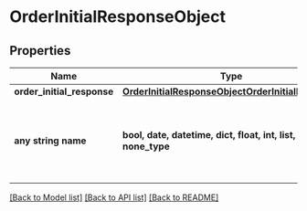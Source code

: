 # OrderInitialResponseObject


## Properties
Name | Type | Description | Notes
------------ | ------------- | ------------- | -------------
**order_initial_response** | [**OrderInitialResponseObjectOrderInitialResponse**](OrderInitialResponseObjectOrderInitialResponse.md) |  | [optional] 
**any string name** | **bool, date, datetime, dict, float, int, list, str, none_type** | any string name can be used but the value must be the correct type | [optional]

[[Back to Model list]](../README.md#documentation-for-models) [[Back to API list]](../README.md#documentation-for-api-endpoints) [[Back to README]](../README.md)


